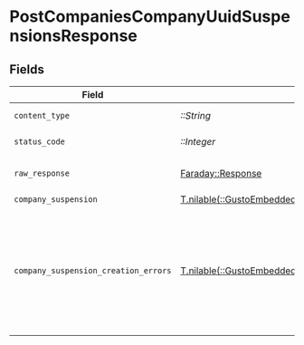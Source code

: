 # PostCompaniesCompanyUuidSuspensionsResponse


## Fields

| Field                                                                                                                                                                                                                                                                                          | Type                                                                                                                                                                                                                                                                                           | Required                                                                                                                                                                                                                                                                                       | Description                                                                                                                                                                                                                                                                                    |
| ---------------------------------------------------------------------------------------------------------------------------------------------------------------------------------------------------------------------------------------------------------------------------------------------- | ---------------------------------------------------------------------------------------------------------------------------------------------------------------------------------------------------------------------------------------------------------------------------------------------- | ---------------------------------------------------------------------------------------------------------------------------------------------------------------------------------------------------------------------------------------------------------------------------------------------- | ---------------------------------------------------------------------------------------------------------------------------------------------------------------------------------------------------------------------------------------------------------------------------------------------- |
| `content_type`                                                                                                                                                                                                                                                                                 | *::String*                                                                                                                                                                                                                                                                                     | :heavy_check_mark:                                                                                                                                                                                                                                                                             | HTTP response content type for this operation                                                                                                                                                                                                                                                  |
| `status_code`                                                                                                                                                                                                                                                                                  | *::Integer*                                                                                                                                                                                                                                                                                    | :heavy_check_mark:                                                                                                                                                                                                                                                                             | HTTP response status code for this operation                                                                                                                                                                                                                                                   |
| `raw_response`                                                                                                                                                                                                                                                                                 | [Faraday::Response](https://www.rubydoc.info/gems/faraday/Faraday/Response)                                                                                                                                                                                                                    | :heavy_check_mark:                                                                                                                                                                                                                                                                             | Raw HTTP response; suitable for custom response parsing                                                                                                                                                                                                                                        |
| `company_suspension`                                                                                                                                                                                                                                                                           | [T.nilable(::GustoEmbedded::Shared::CompanySuspension)](../../models/shared/companysuspension.md)                                                                                                                                                                                              | :heavy_minus_sign:                                                                                                                                                                                                                                                                             | Successful response                                                                                                                                                                                                                                                                            |
| `company_suspension_creation_errors`                                                                                                                                                                                                                                                           | [T.nilable(::GustoEmbedded::Shared::CompanySuspensionCreationErrors)](../../models/shared/companysuspensioncreationerrors.md)                                                                                                                                                                  | :heavy_minus_sign:                                                                                                                                                                                                                                                                             | Unprocessable Entity<br/><br/>This may happen when the body of your request contains errors such as `invalid_attribute_value`, or the request fails due to an `invalid_operation`. See the [Errors Categories](https://docs.gusto.com/embedded-payroll/docs/error-categories) guide for more details.<br/> |